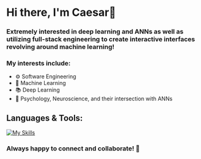 # Hi there, I'm Caesar👋

### Extremely interested in deep learning and ANNs as well as utilizing full-stack engineering to create interactive interfaces revolving around machine learning!

### My interests include:
* ⚙️ Software Engineering
* 🤖 Machine Learning
* 📚 Deep Learning
* 🧠 Psychology, Neuroscience, and their intersection with ANNs

## Languages & Tools:
[![My Skills](https://skills.thijs.gg/icons?i=python,pytorch,r,html,css,js,ts,bootstrap,tailwind,react,angular,nodejs,express,firebase,mongodb)](https://skills.thijs.gg)

### Always happy to connect and collaborate! 🤝
